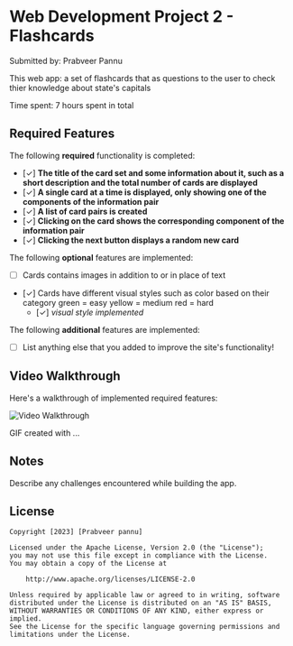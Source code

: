# Web Development Project 2 - Flashcards

Submitted by: Prabveer Pannu

This web app: a set of flashcards that as questions to the user to check thier knowledge about state's capitals

Time spent: 7 hours spent in total

## Required Features

The following **required** functionality is completed:

- [✓] **The title of the card set and some information about it, such as a short description and the total number of cards are displayed**
- [✓] **A single card at a time is displayed, only showing one of the components of the information pair**
- [✓] **A list of card pairs is created**
- [✓] **Clicking on the card shows the corresponding component of the information pair**
- [✓] **Clicking the next button displays a random new card**

The following **optional** features are implemented:

- [ ] Cards contains images in addition to or in place of text
- [✓] Cards have different visual styles such as color based on their category
    green = easy
    yellow = medium
    red = hard
  - [✓] *visual style implemented*

The following **additional** features are implemented:

* [ ] List anything else that you added to improve the site's functionality!

## Video Walkthrough

Here's a walkthrough of implemented required features:

<img src='http://i.imgur.com/link/to/your/gif/file.gif' title='Video Walkthrough' width='' alt='Video Walkthrough' />

<!-- Replace this with whatever GIF tool you used! -->
GIF created with ...  
<!-- Recommended tools:
[Kap](https://getkap.co/) for macOS
[ScreenToGif](https://www.screentogif.com/) for Windows
[peek](https://github.com/phw/peek) for Linux. -->

## Notes

Describe any challenges encountered while building the app.

## License

    Copyright [2023] [Prabveer pannu]

    Licensed under the Apache License, Version 2.0 (the "License");
    you may not use this file except in compliance with the License.
    You may obtain a copy of the License at

        http://www.apache.org/licenses/LICENSE-2.0

    Unless required by applicable law or agreed to in writing, software
    distributed under the License is distributed on an "AS IS" BASIS,
    WITHOUT WARRANTIES OR CONDITIONS OF ANY KIND, either express or implied.
    See the License for the specific language governing permissions and
    limitations under the License.